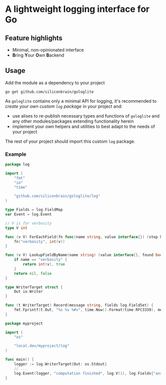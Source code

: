 # A lightweight logging interface for Go

## Feature highlights
* Minimal, non-opinionated interface
* **B**ring **Y**our **O**wn **B**ackend

## Usage

Add the module as a dependency to your project
```
go get github.com/siliconbrain/gologlite
```

As `gologlite` contains only a minimal API for logging, it's recommended to *create your own custom `log` package* in your project and:
* use alises to re-publish necessary types and functions of `gologlite` and any other modules/packages extending functionality herein
* implement your own helpers and utilities to best adapt to the needs of your project

The rest of your project should import this custom `log` package.

### Example
```go
package log

import (
    "fmt"
    "io"
    "time"

    "github.com/siliconbrain/gologlite/log"
)

type Fields = log.FieldMap
var Event = log.Event

// V is for verbosity
type V int

func (v V) ForEachField(fn func(name string, value interface{}) (stop bool)) {
    fn("verbosity", int(v))
}

func (v V) LookupFieldByName(name string) (value interface{}, found bool) {
    if name == "verbosity" {
        return int(v), true
    }
    return nil, false
}

type WriterTarget struct {
    Out io.Writer
}

func (t WriterTarget) Record(message string, fields log.FieldSet) {
    fmt.Fprintf(t.Out, "%s %s %#v", time.Now().Format(time.RFC3339), message, log.CollapseFieldSets(fields))
}

```

```go
package myproject

import (
    "os"

    "local.dev/myproject/log"
)

func main() {
    logger := log.WriterTarget{Out: os.Stdout}
    // ...
    log.Event(logger, "computation finished", log.V(1), log.Fields{"answer": 42})
}
```
